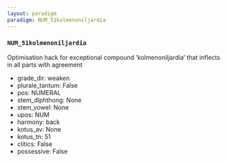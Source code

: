 ```yaml
---
layout: paradigm
paradigm: NUM_51kolmenoniljardia
---
```

### ` NUM_51kolmenoniljardia `

Optimisation hack for exceptional compound ’kolmenoniljardia’ that inflects in all parts with agreement
* grade_dir: weaken
* plurale_tantum: False
* pos: NUMERAL
* stem_diphthong: None
* stem_vowel: None
* upos: NUM
* harmony: back
* kotus_av: None
* kotus_tn: 51
* clitics: False
* possessive: False
